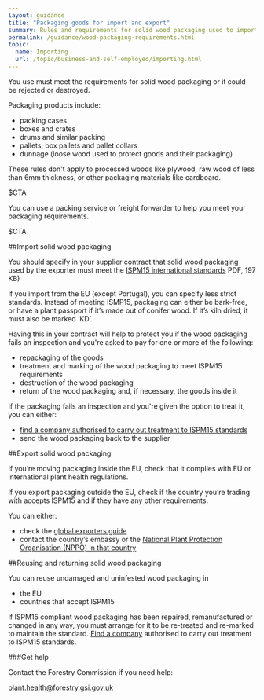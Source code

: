 ```yaml
---
layout: guidance
title: "Packaging goods for import and export"
summary: Rules and requirements for solid wood packaging used to import and export goods, including wooden crates, drums and pallets.
permalink: /guidance/wood-packaging-requirements.html
topic:
  name: Importing
  url: /topic/business-and-self-employed/importing.html
---
```

You use must meet the requirements for solid wood packaging or it could be rejected or destroyed.

Packaging products include:

- packing cases
- boxes and crates
- drums and similar packing
- pallets, box pallets and pallet collars
- dunnage (loose wood used to protect goods and their packaging)

These rules don't apply to processed woods like plywood, raw wood of less than 6mm thickness, or other packaging materials like cardboard.

$CTA

You can use a packing service or freight forwarder to help you meet your packaging requirements.

$CTA

##Import solid wood packaging

You should specify in your supplier contract that solid wood packaging used by the exporter must meet the [ISPM15 international standards](http://www.forestry.gov.uk/pdf/fcph004.pdf/$file/fcph004.pdf) PDF, 197 KB)

If you import from the EU (except Portugal), you can specify less strict standards. Instead of meeting ISMP15, packaging can either be bark-free, or have a plant passport if it’s made out of conifer wood. If it’s kiln dried, it must also be marked ‘KD’.

Having this in your contract will help to protect you if the wood packaging fails an inspection and you're asked to pay for one or more of the following:

- repackaging  of the goods
- treatment and marking of the wood packaging to meet ISPM15 requirements
- destruction of the wood packaging
- return of the wood packaging and, if necessary, the goods inside it

If the packaging fails an inspection and you're given the option to treat it, you can either:

- [find a company authorised to carry out treatment to ISPM15 standards](http://www.timcon.org/FindASupplier/Default.asp)
- send the wood packaging back to the supplier 

##Export solid wood packaging

If you’re moving packaging inside the EU, check that it complies with EU or international plant health regulations.

If you export packaging outside the EU, check if the country you’re trading with accepts ISPM15 and if they have any other requirements. 

You can either:

- check the [global exporters guide](http://www.timcon.org/ISPM15/ISPM15GlobalGuide.asp)
- contact the country’s embassy or the [National Plant Protection Organisation (NPPO) in that country](https://www.ippc.int/en/partners/regional-plant-protection-organizations)

##Reusing and returning solid  wood packaging

 You can reuse undamaged and uninfested wood packaging in 

- the EU
- countries that accept ISPM15

If ISPM15 compliant  wood packaging has been repaired, remanufactured or changed in any way, you must arrange for it to be re-treated and re-marked to maintain the standard. [Find a company]((http://www.timcon.org/FindASupplier/Default.asp)) authorised to carry out treatment to ISPM15 standards.

###Get help

Contact the Forestry Commission if you need help:

[plant.health@forestry.gsi.gov.uk](mailto:plant.health@forestry.gsi.gov.uk)
